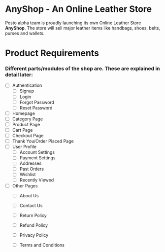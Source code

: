 # AnyShop - An Online Leather Store

Pesto alpha team is proudly launching its own Online Leather Store **AnyShop**. The store will sell major leather items like handbags, shoes, belts, purses and wallets.

# Product Requirements

### Different parts/modules of the shop are. These are explained in detail later:

- [ ] Authentication
  - [ ] Signup
  - [ ] Login
  - [ ] Forgot Password
  - [ ] Reset Password
- [ ] Homepage
- [ ] Category Page
- [ ] Product Page
- [ ] Cart Page
- [ ] Checkout Page
- [ ] Thank You/Order Placed Page
- [ ] User Profile
  - [ ] Account Settings
  - [ ] Payment Settings
  - [ ] Addresses
  - [ ] Past Orders
  - [ ] Wishlist
  - [ ] Recently Viewed
- [ ] Other Pages
  - [ ] About Us
  - [ ] Contact Us
  - [ ] Return Policy
  - [ ] Refund Policy
  - [ ] Privacy Policy
  - [ ] Terms and Conditions
        

